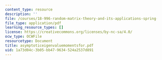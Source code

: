 ```yaml
---
content_type: resource
description: ''
file: /courses/18-996-random-matrix-theory-and-its-applications-spring-2004/1a73d04c3b05bb479634524a2537d891_asymptoticeigenvaluemomentsfor.pdf
file_type: application/pdf
learning_resource_types: []
license: https://creativecommons.org/licenses/by-nc-sa/4.0/
ocw_type: OCWFile
resourcetype: Document
title: asymptoticeigenvaluemomentsfor.pdf
uid: 1a73d04c-3b05-bb47-9634-524a2537d891
---
```

